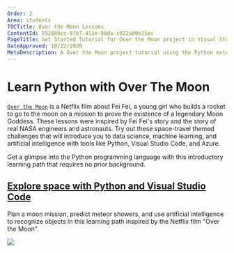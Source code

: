 ```yaml
---
Order: 2
Area: students
TOCTitle: Over the Moon Lessons
ContentId: 59288bcc-97b7-411e-86da-c022a00e25ec
PageTitle: Get Started Tutorial for Over the Moon project in Visual Studio Code
DateApproved: 10/22/2020
MetaDescription: A Over the Moon project tutorial using the Python extension in Visual Studio Code.
---
```


# Learn Python with Over The Moon

[`Over the Moon`](https://www.youtube.com/watch?v=26DIABx44Tw) is a Netflix film about Fei Fei, a young girl who builds a rocket to go to the moon on a mission to prove the existence of a legendary Moon Goddess. These lessons were inspired by Fei Fei's story and the story of real NASA engineers and astronauts. Try out these space-travel themed challenges that will introduce you to data science, machine learning, and artificial intelligence with tools like Python, Visual Studio Code, and Azure.

Get a glimpse into the Python programming language with this introductory learning path that requires no prior background.

<div class="module">
    <div class="info">
        <a href="https://learn.microsoft.com/training/paths/explore-space-using-python/?WT.mc_id=python-0000-cxa"><h2 class="title faux-h3">Explore space with Python and Visual Studio Code</h2></a>
    </div>
    <p class="description">Plan a moon mission, predict meteor showers, and use artificial intelligence to recognize objects in this learning path inspired by the Netflix film "Over the Moon".</p>
    <a href="https://learn.microsoft.com/training/paths/explore-space-using-python/?WT.mc_id=python-0000-cxa" title="Over The Moon module">
        <img src="/assets/learn/students/over-the-moon-python/otm-python.png" aria-hidden="true" class="thumb"/>
    </a>
</div><br/>
